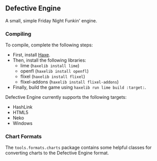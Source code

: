 ## Defective Engine
A small, simple Friday Night Funkin' engine.

### Compiling
To compile, complete the following steps:
- First, install [Haxe](https://haxe.org/).
- Then, install the following libraries:
  - lime (`haxelib install lime`)
  - openfl (`haxelib install openfl`)
  - flixel (`haxelib install flixel`)
  - flixel-addons (`haxelib install flixel-addons`)
- Finally, build the game using `haxelib run lime build :target:`.

Defective Engine currently supports the following targets:
- HashLink
- HTML5
- Neko
- Windows

### Chart Formats
The `tools.formats.charts` package contains some helpful classes for converting charts to the Defective Engine format.